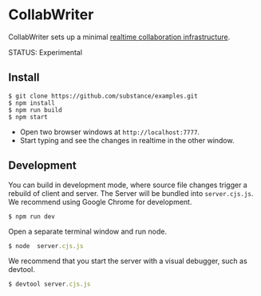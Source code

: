 # CollabWriter

CollabWriter sets up a minimal [realtime collaboration infrastructure](./server.js).

STATUS: Experimental

## Install

```
$ git clone https://github.com/substance/examples.git
$ npm install
$ npm run build
$ npm start
```

- Open two browser windows at `http://localhost:7777`.
- Start typing and see the changes in realtime in the other window.

## Development

You can build in development mode, where source file changes trigger a rebuild of client and server. The Server will be bundled into `server.cjs.js`. We recommend using Google Chrome for development.

```
$ npm run dev
```

Open a separate terminal window and run node.

```js
$ node  server.cjs.js
```

We recommend that you start the server with a visual debugger, such as devtool.

```js
$ devtool server.cjs.js
```
